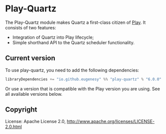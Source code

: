 # Play-Quartz

The Play-Quartz module makes Quartz a first-class citizen of [Play](https://www.playframework.com). It consists of two features:

- Integration of Quartz into Play lifecycle;
- Simple shorthand API to the Quartz scheduler functionality.

## Current version

To use play-quartz, you need to add the following dependencies:

```scala
libraryDependencies += "io.github.eugenesy" %% "play-quartz" % "6.0.0"
```

Or use a version that is compatible with the Play version you are using. See all available versions below.

## Copyright

License: Apache License 2.0, http://www.apache.org/licenses/LICENSE-2.0.html
